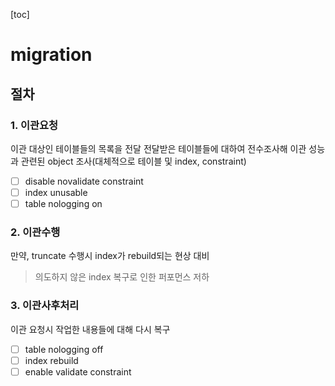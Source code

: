 [toc]

# migration

## 절차

### 1. 이관요청

이관 대상인 테이블들의 목록을 전달
전달받은 테이블들에 대하여 전수조사해 이관 성능과 관련된 object 조사(대체적으로 테이블 및 index, constraint)

- [ ] disable novalidate constraint
- [ ] index unusable
- [ ] table nologging on

### 2. 이관수행

만약, truncate 수행시 index가 rebuild되는 현상 대비

> 의도하지 않은 index 복구로 인한 퍼포먼스 저하

### 3. 이관사후처리

이관 요청시 작업한 내용들에 대해 다시 복구

- [ ] table nologging off
- [ ] index rebuild
- [ ] enable validate constraint